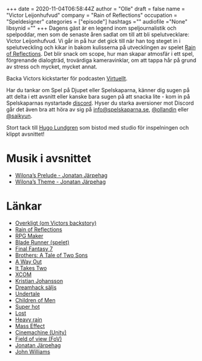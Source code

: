 +++ 
date = 2020-11-04T06:58:44Z
author = "Olle"
draft = false
name = "Victor Leijonhufvud"
company = "Rain of Reflections"
occupation = "Speldesigner"
categories = ["episode"]
hashtags =""
audiofile ="None"
libsynid =""
+++ 
Dagens gäst är en legend inom speljournalistik och spelpoddar, men som de senaste åren sadlat om till att bli spelutvecklare: Victor Leijonhufvud. Vi går in på hur det gick till när han tog steget in i spelutveckling och kikar in bakom kulisserna på utvecklingen av spelet [Rain of Reflections](). Det blir snack om scope, hur man skapar atmosfär i ett spel, förgrenande dialogträd, trovärdiga kameravinklar, om att tappa hår på grund av stress och mycket, mycket annat.

Backa Victors kickstarter för podcasten [Virtuellt](https://www.kickstarter.com/projects/vicachu/virtuellt-new-podcast-by-victor-leijonhufvud/posts/2992157).

Har du tankar om Spel på Djupet eller Spelskaparna, känner dig sugen på att delta i ett avsnitt eller kanske bara sugen på att snacka lite - kom in på Spelskaparnas nystartade [discord](https://discord.gg/hBHEXss). Hyser du starka aversioner mot Discord går det även bra att höra av sig på info@spelskaparna.se, [@ollandin](https://twitter.com/ollelandin) eller [@saikyun](https://twitter.com/Saikyun).

Stort tack till [Hugo Lundgren](https://hugolundgren.com/) som bistod med studio för inspelningen och klippt avsnittet! 

# Musik i avsnittet
* [Wilona’s Prelude - Jonatan Järpehag](https://open.spotify.com/track/7DY98QGabZiUmhtwjMK82Z?si=WiluU-SUS3uxIuv2uOsqgw)
* [Wilona’s Theme - Jonatan Järpehag](https://open.spotify.com/track/4PzboGCxEX1Os6Tehc3SRv?si=LwIBwP64Tim6xEz1TLW1jw)

# Länkar
* [Overkligt (om Victors backstory)](http://overkligt.se/podcast/166-langs-minnenas-alle-del-1)
* [Rain of Reflections](http://rainofreflections.com/)
* [RPG Maker](https://www.rpgmakerweb.com/)
* [Blade Runner (spelet)](https://www.youtube.com/watch?v=Zkwpa5YPhx8&ab_channel=ArsTechnica)
* [Final Fantasy 7](https://www.youtube.com/watch?v=utVE4aUKYuY&ab_channel=GameTrailersUnited)
* [Brothers: A Tale of Two Sons](https://www.youtube.com/watch?v=DHohBVfhGDU&ab_channel=PlayStation)
* [A Way Out](https://www.youtube.com/watch?v=_ApSmPvxz1o&ab_channel=ElectronicArts)
* [It Takes Two](https://www.youtube.com/watch?v=R3UabXk7opM&ab_channel=GamersPrey)
* [XCOM](https://www.youtube.com/watch?v=Qpr5IWn1WWY&ab_channel=HistoryofVideoGames)
* [Kristian Johansson](http://spelskaparna.com/episode/62/)
* [Dreamhack säljs](https://www.dn.se/ekonomi/dreamhack-saljs-till-mtg/)
* [Undertale](https://www.youtube.com/watch?v=1Hojv0m3TqA)
* [Children of Men](https://www.youtube.com/watch?v=2VT2apoX90o&ab_channel=MovieclipsClassicTrailers)
* [Super hot](https://www.youtube.com/watch?v=vrS86l_CtAY&ab_channel=GameSpot)
* [Lost](https://www.youtube.com/watch?v=KTu8iDynwNc&ab_channel=TrailerBlend)
* [Heavy rain](https://www.youtube.com/watch?v=YVYiJ3VSp60&ab_channel=PlayStation)
* [Mass Effect](https://www.youtube.com/watch?v=nETxAJsD0N4&t=2s&ab_channel=Nadrim)
* [Cinemachine (Unity)](https://unity.com/unity/features/editor/art-and-design/cinemachine)
* [Field of view (FoV)](https://en.wikipedia.org/wiki/Field_of_view)
* [Jonatan Järpehag](http://jonatanmusik.com/)
* [John Williams](https://sv.wikipedia.org/wiki/John_Williams)

